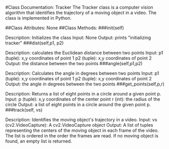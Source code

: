 #Class Documentation: Tracker
The Tracker class is a computer vision algorithm that identifies the trajectory of a moving object in a video. The class is implemented in Python.

##Class Attributes:
None
##Class Methods:
###init(self)

Description: Initializes the class
Input: None
Output: prints "initializing tracker"
###dist(self,p1, p2)

Description: calculates the Euclidean distance between two points
Input:
p1 (tuple): x,y coordinates of point 1
p2 (tuple): x,y coordinates of point 2
Output: the distance between the two points
###angle(self,p1,p2)

Description: Calculates the angle in degrees between two points
Input:
p1 (tuple): x,y coordinates of point 1
p2 (tuple): x,y coordinates of point 2
Output: the angle in degrees between the two points
###get_points(self,p,r)

Description: Returns a list of eight points in a circle around a given point p.
Input:
p (tuple): x,y coordinates of the center point
r (int): the radius of the circle
Output: a list of eight points in a circle around the given point p.
###track(self, vs)

Description: Identifies the moving object's trajectory in a video.
Input:
vs (cv2.VideoCapture): A cv2.VideoCapture object
Output: A list of tuples representing the centers of the moving object in each frame of the video. The list is ordered in the order the frames are read. If no moving object is found, an empty list is returned.